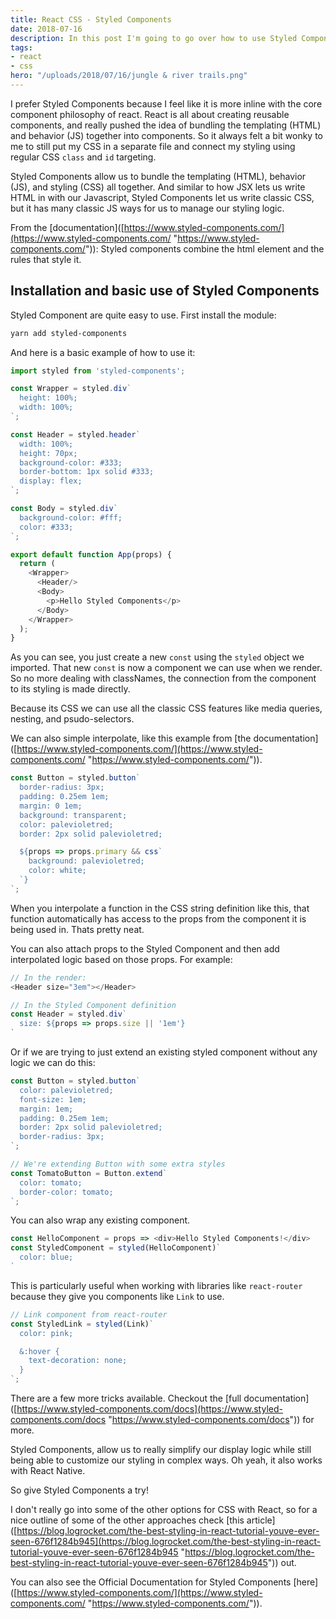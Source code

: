 ```yaml
---
title: React CSS - Styled Components
date: 2018-07-16
description: In this post I'm going to go over how to use Styled Components to manage your CSS in your React app.
tags:
- react
- css
hero: "/uploads/2018/07/16/jungle & river trails.png"
---
```

I prefer Styled Components because I feel like it is more inline with the core component philosophy of react. React is all about creating reusable components, and really pushed the idea of bundling the templating (HTML) and behavior (JS) together into components. So it always felt a bit wonky to me to still put my CSS in a separate file and connect my styling using regular CSS `class` and `id` targeting.

Styled Components allow us to bundle the templating (HTML), behavior (JS), and styling (CSS) all together. And similar to how JSX lets us write HTML in with our Javascript, Styled Components let us write classic CSS, but it has many classic JS ways for us to manage our styling logic.

From the \[documentation\]([https://www.styled-components.com/](https://www.styled-components.com/ "https://www.styled-components.com/")): Styled components combine the html element and the rules that style it.

## Installation and basic use of Styled Components

Styled Component are quite easy to use. First install the module:

```bash
yarn add styled-components
```

And here is a basic example of how to use it:

```javascript
import styled from 'styled-components';

const Wrapper = styled.div`
  height: 100%;
  width: 100%;
`;

const Header = styled.header`
  width: 100%;
  height: 70px;
  background-color: #333;
  border-bottom: 1px solid #333;
  display: flex;
`;

const Body = styled.div`
  background-color: #fff;
  color: #333;
`;

export default function App(props) {
  return (
    <Wrapper>
      <Header/>
      <Body>
        <p>Hello Styled Components</p>
      </Body>
    </Wrapper>
  );
}
```

As you can see, you just create a new `const` using the `styled` object we imported. That new `const` is now a component we can use when we render. So no more dealing with classNames, the connection from the component to its styling is made directly.

Because its CSS we can use all the classic CSS features like media queries, nesting, and psudo-selectors.

We can also simple interpolate, like this example from \[the documentation\]([https://www.styled-components.com/](https://www.styled-components.com/ "https://www.styled-components.com/")).

```js
const Button = styled.button`
  border-radius: 3px;
  padding: 0.25em 1em;
  margin: 0 1em;
  background: transparent;
  color: palevioletred;
  border: 2px solid palevioletred;

  ${props => props.primary && css`
    background: palevioletred;
    color: white;
  `}
`;
```

When you interpolate a function in the CSS string definition like this, that function automatically has access to the props from the component it is being used in. Thats pretty neat.

You can also attach props to the Styled Component and then add interpolated logic based on those props. For example:

```js
// In the render:
<Header size="3em"></Header>

// In the Styled Component definition
const Header = styled.div`
  size: ${props => props.size || '1em'}
`
```

Or if we are trying to just extend an existing styled component without any logic we can do this:

```js
const Button = styled.button`
  color: palevioletred;
  font-size: 1em;
  margin: 1em;
  padding: 0.25em 1em;
  border: 2px solid palevioletred;
  border-radius: 3px;
`;

// We're extending Button with some extra styles
const TomatoButton = Button.extend`
  color: tomato;
  border-color: tomato;
`;
```

You can also wrap any existing component.

```js
const HelloComponent = props => <div>Hello Styled Components!</div>
const StyledComponent = styled(HelloComponent)`
  color: blue;
`
```

This is particularly useful when working with libraries like `react-router` because they give you components like `Link` to use.

```js
// Link component from react-router
const StyledLink = styled(Link)`
  color: pink;

  &:hover {
    text-decoration: none;
  }
`;
```

There are a few more tricks available. Checkout the \[full documentation\]([https://www.styled-components.com/docs](https://www.styled-components.com/docs "https://www.styled-components.com/docs")) for more.

Styled Components, allow us to really simplify our display logic while still being able to customize our styling in complex ways. Oh yeah, it also works with React Native.

So give Styled Components a try!

I don't really go into some of the other options for CSS with React, so for a nice outline of some of the other approaches check \[this article\]([https://blog.logrocket.com/the-best-styling-in-react-tutorial-youve-ever-seen-676f1284b945](https://blog.logrocket.com/the-best-styling-in-react-tutorial-youve-ever-seen-676f1284b945 "https://blog.logrocket.com/the-best-styling-in-react-tutorial-youve-ever-seen-676f1284b945")) out.

You can also see the Official Documentation for Styled Components \[here\]([https://www.styled-components.com/](https://www.styled-components.com/ "https://www.styled-components.com/")).